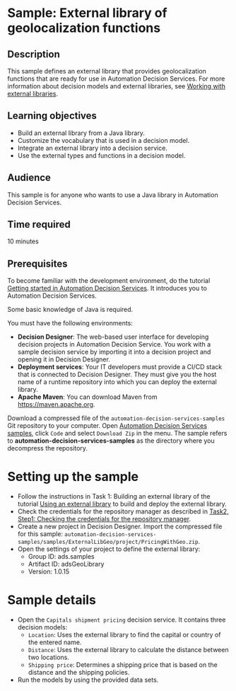 # Sample: External library of geolocalization functions

## Description
This sample defines an external library that provides geolocalization functions that are ready for use in Automation Decision Services.
For more information about decision models and external libraries, see [Working with external libraries](https://www.ibm.com/docs/en/cloud-paks/cp-biz-automation/21.0.x?topic=decisions-working-external-libraries).

## Learning objectives
- Build an external library from a Java library.
- Customize the vocabulary that is used in a decision model.
- Integrate an external library into a decision service.
- Use the external types and functions in a decision model.

## Audience

This sample is for anyone who wants to use a Java library in Automation Decision Services.

## Time required

10 minutes

## Prerequisites

To become familiar with the development environment, do the tutorial [Getting started in Automation Decision Services](https://www.ibm.com/docs/SSYHZ8_21.0.x/com.ibm.dba.aid/gs_ddesigner_topics/dba_ddesigner_intro.html). It introduces you to Automation Decision Services.

Some basic knowledge of Java is required.

You must have the following environments:
- **Decision Designer**: The web-based user interface for developing decision projects in Automation Decision Service. You work with a sample decision service by importing it into a decision project and opening it in Decision Designer.
- **Deployment services**: Your IT developers must provide a CI/CD stack that is connected to Decision Designer. They must give you the host name of a runtime repository into which you can deploy the external library.
- **Apache Maven**: You can download Maven from https://maven.apache.org.

Download a compressed file of the `automation-decision-services-samples` Git repository to your computer.
Open [Automation Decision Services samples](https://github.com/icp4a/automation-decision-services-samples/tree/21.0.2), click `Code` and select `Download Zip` in the menu.
The sample refers to **automation-decision-services-samples** as the directory where you decompress the repository.

# Setting up the sample

- Follow the instructions in Task 1: Building an external library of the tutorial [Using an external library](../ExternalLibraryStart/README.md) to build and deploy the external library.
- Check the credentials for the repository manager as described in [Task2, Step1: Checking the credentials for the repository manager](../ExternalLibraryStart#optional-step-1-checking-the-credentials-for-the-repository-manager).
- Create a new project in Decision Designer. Import the compressed file for this sample: `automation-decision-services-samples/samples/ExternalLibGeo/project/PricingWithGeo.zip`.
- Open the settings of your project to define the external library:
  - Group ID: ads.samples
  - Artifact ID: adsGeoLibrary
  - Version: 1.0.15
  
# Sample details

- Open the `Capitals shipment pricing` decision service. It contains three decision models:
   - `Location`: Uses the external library to find the capital or country of the entered name.
   - `Distance`: Uses the external library to calculate the distance between two locations.
   - `Shipping price`: Determines a shipping price that is based on the distance and the shipping policies.
- Run the models by using the provided data sets.

